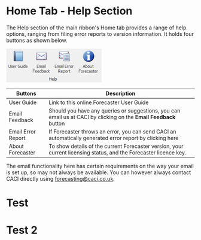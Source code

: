 
# Home Tab - Help Section


The Help section of the main ribbon's Home tab provides a range of help options, ranging from filing error reports to version information. It holds four buttons as shown below.

![Home Tab Help Buttons](imgs/Home_Help.png)

| Buttons            | Description                                                                                                       |
|--------------------|-------------------------------------------------------------------------------------------------------------------|
| User Guide         | Link to this online Forecaster User Guide                                                                         |
| Email Feedback     | Should you have any queries or suggestions, you can email us at CACI by clicking on the **Email Feedback** button |
| Email Error Report | If Forecaster throws an error, you can send CACI an automatically generated error report by clicking here         |
| About Forecaster   | To show details of the current Forecaster version, your current licensing status, and the Forecaster licence key. |

The email functionality here has certain requirements on the way your email is set up, so may not always be available. You can however always contact CACI directly using forecasting@caci.co.uk.

# Test

# Test 2
